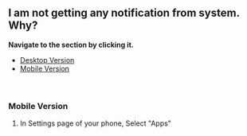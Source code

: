  ## I am not getting any notification from system. Why?

 **Navigate to the section by clicking it.**<br>

- [Desktop Version](#section1)<br>
- [Mobile Version](#section2)
<br><br><br>
 
 <a id="section2"></a>

 ### Mobile Version

 1. In Settings page of your phone, Select "Apps"
